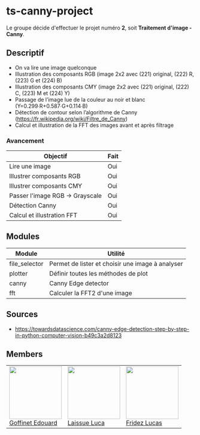 # ts-canny-project

Le groupe décide d'effectuer le projet numéro **2**, soit **Traitement d'image - Canny**.

## Descriptif

- On va lire une image quelconque 
- Illustration des composants RGB (image 2x2 avec (221) original, (222) R, (223) G et (224) B) 
- Illustration des composants CMY (image 2x2 avec (221) original, (222) C, (223) M et (224) Y) 
- Passage de l’image lue de la couleur au noir et blanc (Y=0.299∙R+0.587∙G+0.114∙B) 
- Détection de contour selon l’algorithme de Canny (https://fr.wikipedia.org/wiki/Filtre_de_Canny) 
- Calcul et illustration de la FFT des images avant et après filtrage

### Avancement

| Objectif                        | Fait |
|---------------------------------|------|
| Lire une image                  | Oui  |
| Illustrer composants RGB        | Oui  |
| Illustrer composants CMY        | Oui  |
| Passer l'image RGB -> Grayscale | Oui  |
| Détection Canny                 | Oui  |
| Calcul et illustration FFT      | Oui  |


## Modules

| Module        | Utilité                                          |
|---------------|--------------------------------------------------|
| file_selector | Permet de lister et choisir une image à analyser |
| plotter       | Définir toutes les méthodes de plot              |
| canny         | Canny Edge detector                              |
| fft           | Calculer la FFT2 d'une image                     |

## Sources

- https://towardsdatascience.com/canny-edge-detection-step-by-step-in-python-computer-vision-b49c3a2d8123

## Members

<table>
   <tr>
      <td>
         <a href="https://labinfo.ing.he-arc.ch/edouard.goffinet"><img width=140px src="https://secure.gravatar.com/avatar/dc1f4f69a0a8b698062a058b7f1bf5a3?s=800&d=identicon"><br>
         Goffinet Edouard</a>
      </td>
      <td>
         <a href="https://labinfo.ing.he-arc.ch/luca.laissue"><img width=140px src="https://secure.gravatar.com/avatar/11c7eac012d1aa910c8790345185e67e?s=800&d=identicon"><br>
         Laissue Luca</a>
      </td>
      <td>
         <a href="https://labinfo.ing.he-arc.ch/lucas.fridez"><img width=140px src="https://secure.gravatar.com/avatar/72c1469bf815bd4e0a858341571d5111?s=800&d=identicon"><br>
         Fridez Lucas</a>
      </td>
   </tr>
</table>
